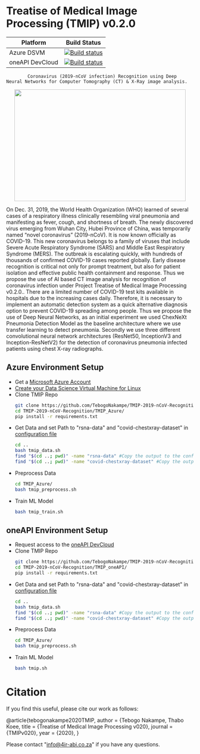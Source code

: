 # Treatise of Medical Image Processing (TMIP) v0.2.0
Platform | Build Status |
-------- | ------------ |
Azure DSVM | [![Build status](https://ci.appveyor.com/api/projects/status/swutsp1bjcc56q64/branch/master?svg=true)](https://ci.appveyor.com/project/ddiakopoulos/hand-tracking-samples/branch/master)
oneAPI DevCloud| [![Build status](https://ci.appveyor.com/api/projects/status/swutsp1bjcc56q64/branch/master?svg=true)](https://ci.appveyor.com/project/ddiakopoulos/hand-tracking-samples/branch/master)

            Coronavirus (2019-nCoV infection) Recognition using Deep Neural Networks for Computer Tomography (CT) & X-Ray image analysis.

<p align="center">
  <img width="460" height="300" src="https://github.com/TebogoNakampe/TMIP-2019-nCoV-Recognition/blob/master/mini_blob.jpeg">
</p>

On Dec. 31, 2019, the World Health Organization (WHO) learned of several cases of a respiratory 
illness clinically resembling viral pneumonia and manifesting as fever, cough, and shortness of 
breath. The newly discovered virus emerging from Wuhan City, Hubei Province of China, was 
temporarily named “novel coronavirus” (2019-nCoV). It is now known officially as COVID-19. 
This new coronavirus belongs to a family of viruses that include Severe Acute Respiratory 
Syndrome (SARS) and Middle East Respiratory Syndrome (MERS). 
The outbreak is escalating quickly, with hundreds of thousands of confirmed COVID-19 cases 
reported globally. Early disease recognition is critical not only for prompt treatment, but also for 
patient isolation and effective public health containment and response. Thus we propose the 
use of AI based CT image analysis for recognition of coronavirus infection under Project 
Treatise of Medical Image Processing v0.2.0.. 
There are a limited number of COVID-19 test kits available in hospitals due to the increasing 
cases daily. Therefore, it is necessary to implement an automatic detection system as a quick 
alternative diagnosis option to prevent COVID-19 spreading among people. Thus we propose 
the use of Deep Neural Networks, as an initial experiment we used ChexNeXt Pneumonia 
Detection Model as the baseline architecture where we use transfer learning to detect 
pneumonia. Secondly we use three different convolutional neural network architectures 
(ResNet50, InceptionV3 and Inception-ResNetV2) for the detection of coronavirus pneumonia 
infected patients using chest X-ray radiographs. 
                

## Azure Environment Setup
* Get a  [Microsoft Azure Account](https://azure.microsoft.com/en-us/)
* [Create your Data Science Virtual Machine for Linux](https://docs.microsoft.com/en-us/azure/machine-learning/data-science-virtual-machine/dsvm-ubuntu-intro)
* Clone TMIP Repo
	```bash
	git clone https://github.com/TebogoNakampe/TMIP-2019-nCoV-Recognition.git
	cd TMIP-2019-nCoV-Recognition/TMIP_Azure/
	pip install -r requirements.txt
	```
* Get Data and set Path to "rsna-data" and "covid-chestxray-dataset" in [configuration file](https://github.com/TebogoNakampe/TMIP-2019-nCoV-Recognition/blob/master/TMIP_Azure/config.yml)
	```bash
	cd ..
	bash tmip_data.sh
	find "$(cd ..; pwd)" -name "rsna-data" #Copy the output to the config.yml
	find "$(cd ..; pwd)" -name "covid-chestxray-dataset" #Copy the output to the config.yml
	
	```
* Preprocess Data
	```bash
	cd TMIP_Azure/
	bash tmip_preprocess.sh
	```
* Train ML Model
	```bash
	bash tmip_train.sh
	```
## oneAPI Environment Setup
* Request access to the  [oneAPI DevCloud ](https://software.intel.com/en-us/devcloud)
* Clone TMIP Repo
	```bash
	git clone https://github.com/TebogoNakampe/TMIP-2019-nCoV-Recognition.git
	cd TMIP-2019-nCoV-Recognition/TMIP_oneAPI/
	pip install -r requirements.txt
	```
* Get Data and set Path to "rsna-data" and "covid-chestxray-dataset" in [configuration file](https://github.com/TebogoNakampe/TMIP-2019-nCoV-Recognition/blob/master/TMIP_Azure/config.yml)
	```bash
	cd ..
	bash tmip_data.sh
	find "$(cd ..; pwd)" -name "rsna-data" #Copy the output to the config.yml
	find "$(cd ..; pwd)" -name "covid-chestxray-dataset" #Copy the output to the config.yml
	
	```
* Preprocess Data
	```bash
	cd TMIP_Azure/
	bash tmip_preprocess.sh
	```
* Train ML Model
	```bash
	bash tmip.sh
	```
# Citation

If you find this useful, please cite our work as follows:

@article{tebogonakampe2020TMIP,
  author = {Tebogo Nakampe, Thabo Koee,
  title = {Treatise of Medical Image Processing v020},
  journal = {TMIPv020},
  year = {2020},
}

Please contact "info@4ir-abi.co.za" if you have any questions.


